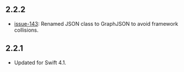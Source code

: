 ## 2.2.2

* [issue-143](https://github.com/CosmicMind/Graph/issues/143): Renamed JSON class to GraphJSON to avoid framework collisions. 

## 2.2.1

* Updated for Swift 4.1.
